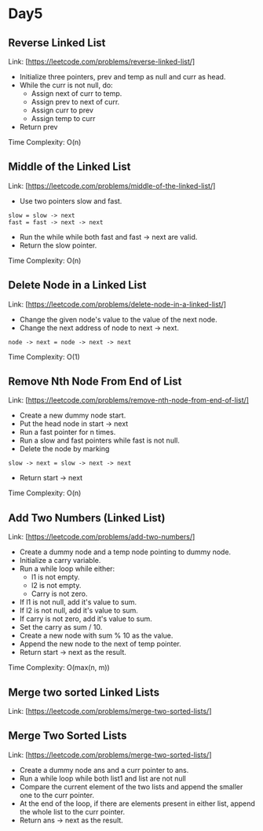 # Day5

## Reverse Linked List

Link: [https://leetcode.com/problems/reverse-linked-list/]

- Initialize three pointers, prev and temp as null and curr as head.
- While the curr is not null, do: 
  - Assign next of curr to temp.
  - Assign prev to next of curr.
  - Assign curr to prev
  - Assign temp to curr
- Return prev

Time Complexity: O(n)

## Middle of the Linked List

Link: [https://leetcode.com/problems/middle-of-the-linked-list/]

- Use two pointers slow and fast.
```
slow = slow -> next
fast = fast -> next -> next
```
- Run the while while both fast and fast -> next are valid.
- Return the slow pointer.

Time Complexity: O(n)

## Delete Node in a Linked List

Link: [https://leetcode.com/problems/delete-node-in-a-linked-list/]

- Change the given node's value to the value of the next node.
- Change the next address of node to next -> next.
```
node -> next = node -> next -> next
```

Time Complexity: O(1)

## Remove Nth Node From End of List

Link: [https://leetcode.com/problems/remove-nth-node-from-end-of-list/]

- Create a new dummy node start.
- Put the head node in start -> next
- Run a fast pointer for n times.
- Run a slow and fast pointers while fast is not null.
- Delete the node by marking 
```
slow -> next = slow -> next -> next
```
- Return start -> next

Time Complexity: O(n)

## Add Two Numbers (Linked List)

Link: [https://leetcode.com/problems/add-two-numbers/]

- Create a dummy node and a temp node pointing to dummy node.
- Initialize a carry variable.
- Run a while loop while either:
  - l1 is not empty.
  - l2 is not empty.
  - Carry is not zero.
- If l1 is not null, add it's value to sum.
- If l2 is not null, add it's value to sum.
- If carry is not zero, add it's value to sum.
- Set the carry as sum / 10.
- Create a new node with sum % 10 as the value.
- Append the new node to the next of temp pointer.
- Return start -> next as the result.

Time Complexity: O(max(n, m))

## Merge two sorted Linked Lists

Link: [https://leetcode.com/problems/merge-two-sorted-lists/]

## Merge Two Sorted Lists

Link: [https://leetcode.com/problems/merge-two-sorted-lists/]

- Create a dummy node ans and a curr pointer to ans.
- Run a while loop while both list1 and list are not null
- Compare the current element of the two lists and append the smaller one to the curr pointer.
- At the end of the loop, if there are elements present in either list, append the whole list to the curr pointer.
- Return ans -> next as the result.
